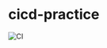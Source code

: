 # cicd-practice

![CI](https://github.com/ark13da/cicd-practice/actions/workflows/main.yml/badge.svg)